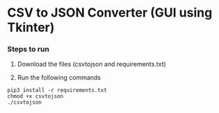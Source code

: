 # CSV to JSON Converter (GUI using Tkinter)  


### Steps to run  

1. Download the files (csvtojson and requirements.txt)  

2. Run the following commands  

```
pip3 install -r requirements.txt
chmod +x csvtojson
./csvtojson
```  
